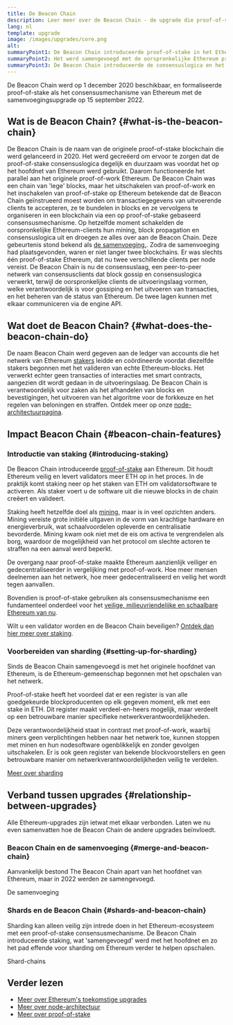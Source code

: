 ```yaml
---
title: De Beacon Chain
description: Leer meer over de Beacon Chain - de upgrade die proof-of-stake Ethereum introduceerde.
lang: nl
template: upgrade
image: /images/upgrades/core.png
alt:
summaryPoint1: De Beacon Chain introduceerde proof-of-stake in het Ethereum-ecosysteem.
summaryPoint2: Het werd samengevoegd met de oorspronkelijke Ethereum proof-of-work-chain in september 2022.
summaryPoint3: De Beacon Chain introduceerde de consensuslogica en het block gossip protocol dat Ethereum nu beveiligt.
---
```


<UpgradeStatus isShipped dateKey="page-upgrades:page-upgrades-beacon-date">
  De Beacon Chain werd op 1 december 2020 beschikbaar, en formaliseerde proof-of-stake als het consensusmechanisme van Ethereum met de samenvoegingsupgrade op 15 september 2022.
</UpgradeStatus>

## Wat is de Beacon Chain? {#what-is-the-beacon-chain}

De Beacon Chain is de naam van de originele proof-of-stake blockchain die werd gelanceerd in 2020. Het werd gecreëerd om ervoor te zorgen dat de proof-of-stake consensuslogica degelijk en duurzaam was voordat het op het hoofdnet van Ethereum werd gebruikt. Daarom functioneerde het parallel aan het originele proof-of-work Ethereum. De Beacon Chain was een chain van 'lege' blocks, maar het uitschakelen van proof-of-work en het inschakelen van proof-of-stake op Ethereum betekende dat de Beacon Chain geïnstrueerd moest worden om transactiegegevens van uitvoerende clients te accepteren, ze te bundelen in blocks en ze vervolgens te organiseren in een blockchain via een op proof-of-stake gebaseerd consensusmechanisme. Op hetzelfde moment schakelden de oorspronkelijke Ethereum-clients hun mining, block propagation en consensuslogica uit en droegen ze alles over aan de Beacon Chain. Deze gebeurtenis stond bekend als [de samenvoeging.](/roadmap/merge/). Zodra de samenvoeging had plaatsgevonden, waren er niet langer twee blockchains. Er was slechts één proof-of-stake Ethereum, dat nu twee verschillende clients per node vereist. De Beacon Chain is nu de consensuslaag, een peer-to-peer netwerk van consensusclients dat block gossip en consensuslogica verwerkt, terwijl de oorspronkelijke clients de uitvoeringslaag vormen, welke verantwoordelijk is voor gossiping en het uitvoeren van transacties, en het beheren van de status van Ethereum. De twee lagen kunnen met elkaar communiceren via de engine API.

## Wat doet de Beacon Chain? {#what-does-the-beacon-chain-do}

De naam Beacon Chain werd gegeven aan de ledger van accounts die het netwerk van Ethereum [stakers](/staking/) leidde en coördineerde voordat diezelfde stakers begonnen met het valideren van echte Ethereum-blocks. Het verwerkt echter geen transacties of interacties met smart contracts, aangezien dit wordt gedaan in de uitvoeringslaag. De Beacon Chain is verantwoordelijk voor zaken als het afhandelen van blocks en bevestigingen, het uitvoeren van het algoritme voor de forkkeuze en het regelen van beloningen en straffen. Ontdek meer op onze [node-architectuurpagina](/developers/docs/nodes-and-clients/node-architecture/#node-comparison).

## Impact Beacon Chain {#beacon-chain-features}

### Introductie van staking {#introducing-staking}

De Beacon Chain introduceerde [proof-of-stake](/developers/docs/consensus-mechanisms/pos/) aan Ethereum. Dit houdt Ethereum veilig en levert validators meer ETH op in het proces. In de praktijk komt staking neer op het staken van ETH om validatorsoftware te activeren. Als staker voert u de software uit die nieuwe blocks in de chain creëert en valideert.

Staking heeft hetzelfde doel als [mining](/developers/docs/consensus-mechanisms/pow/mining/), maar is in veel opzichten anders. Mining vereiste grote initiële uitgaven in de vorm van krachtige hardware en energieverbruik, wat schaalvoordelen opleverde en centralisatie bevorderde. Mining kwam ook niet met de eis om activa te vergrendelen als borg, waardoor de mogelijkheid van het protocol om slechte actoren te straffen na een aanval werd beperkt.

De overgang naar proof-of-stake maakte Ethereum aanzienlijk veiliger en gedecentraliseerder in vergelijking met proof-of-work. Hoe meer mensen deelnemen aan het netwerk, hoe meer gedecentraliseerd en veilig het wordt tegen aanvallen.

Bovendien is proof-of-stake gebruiken als consensusmechanisme een fundamenteel onderdeel voor het [veilige, milieuvriendelijke en schaalbare Ethereum van nu](/roadmap/vision/).

<Alert variant="update">
<Emoji text=":money_bag:" className="text-4xl"/>
<AlertContent>
<AlertDescription>
  Wilt u een validator worden en de Beacon Chain beveiligen? <a href="/staking/">Ontdek dan hier meer over staking</a>.
</AlertDescription>
</AlertContent>
</Alert>

### Voorbereiden van sharding {#setting-up-for-sharding}

Sinds de Beacon Chain samengevoegd is met het originele hoofdnet van Ethereum, is de Ethereum-gemeenschap begonnen met het opschalen van het netwerk.

Proof-of-stake heeft het voordeel dat er een register is van alle goedgekeurde blockproducenten op elk gegeven moment, elk met een stake in ETH. Dit register maakt verdeel-en-heers mogelijk, maar verdeelt op een betrouwbare manier specifieke netwerkverantwoordelijkheden.

Deze verantwoordelijkheid staat in contrast met proof-of-work, waarbij miners geen verplichtingen hebben naar het netwerk toe, kunnen stoppen met minen en hun nodesoftware ogenblikkelijk en zonder gevolgen uitschakelen. Er is ook geen register van bekende blockvoorstellers en geen betrouwbare manier om netwerkverantwoordelijkheden veilig te verdelen.

[Meer over sharding](/roadmap/danksharding/)

## Verband tussen upgrades {#relationship-between-upgrades}

Alle Ethereum-upgrades zijn ietwat met elkaar verbonden. Laten we nu even samenvatten hoe de Beacon Chain de andere upgrades beïnvloedt.

### Beacon Chain en de samenvoeging {#merge-and-beacon-chain}

Aanvankelijk bestond The Beacon Chain apart van het hoofdnet van Ethereum, maar in 2022 werden ze samengevoegd.

<ButtonLink href="/roadmap/merge/">
  De samenvoeging
</ButtonLink>

### Shards en de Beacon Chain {#shards-and-beacon-chain}

Sharding kan alleen veilig zijn intrede doen in het Ethereum-ecosysteem met een proof-of-stake consensusmechanisme. De Beacon Chain introduceerde staking, wat 'samengevoegd' werd met het hoofdnet en zo het pad effende voor sharding om Ethereum verder te helpen opschalen.

<ButtonLink href="/roadmap/danksharding/">
  Shard-chains
</ButtonLink>

## Verder lezen

- [Meer over Ethereum's toekomstige upgrades](/roadmap/vision)
- [Meer over node-architectuur](/developers/docs/nodes-and-clients/node-architecture)
- [Meer over proof-of-stake](/developers/docs/consensus-mechanisms/pos)
